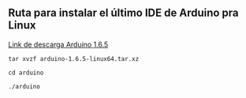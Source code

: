 ## Ruta para instalar el último IDE de Arduino pra Linux

[Link de descarga Arduino 1.6.5](https://www.arduino.cc/en/Main/Donate)


`tar xvzf arduino-1.6.5-linux64.tar.xz`

`cd arduino`

`./arduino`